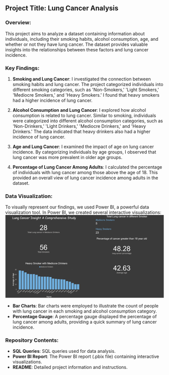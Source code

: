 ## Project Title: Lung Cancer Analysis

### Overview:

This project aims to analyze a dataset containing information about individuals, including their smoking habits, alcohol consumption, age, and whether or not they have lung cancer. The dataset provides valuable insights into the relationships between these factors and lung cancer incidence.

### Key Findings:

1. **Smoking and Lung Cancer**: I investigated the connection between smoking habits and lung cancer. The project categorized individuals into different smoking categories, such as 'Non-Smokers,' 'Light Smokers,' 'Mediocre Smokers,' and 'Heavy Smokers.' I found that heavy smokers had a higher incidence of lung cancer.

2. **Alcohol Consumption and Lung Cancer**: I explored how alcohol consumption is related to lung cancer. Similar to smoking, individuals were categorized into different alcohol consumption categories, such as 'Non-Drinkers,' 'Light Drinkers,' 'Mediocre Drinkers,' and 'Heavy Drinkers.' The data indicated that heavy drinkers also had a higher incidence of lung cancer.

3. **Age and Lung Cancer**: I examined the impact of age on lung cancer incidence. By categorizing individuals by age groups, I observed that lung cancer was more prevalent in older age groups.

4. **Percentage of Lung Cancer Among Adults**: I calculated the percentage of individuals with lung cancer among those above the age of 18. This provided an overall view of lung cancer incidence among adults in the dataset.

### Data Visualization:

To visually represent our findings, we used Power BI, a powerful data visualization tool. In Power BI, we created several interactive visualizations:
![Alt Text](https://github.com/shriya-mishra1/Lung-Cancer-Analysis/blob/main/Lung%20cancer%20Insight.png)


- **Bar Charts**: Bar charts were employed to illustrate the count of people with lung cancer in each smoking and alcohol consumption category.
- **Percentage Gauge**: A percentage gauge displayed the percentage of lung cancer among adults, providing a quick summary of lung cancer incidence.

### Repository Contents:

- **SQL Queries**: SQL queries used for data analysis.
- **Power BI Report**: The Power BI report (.pbix file) containing interactive visualizations.
- **README**: Detailed project information and instructions.
